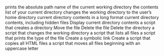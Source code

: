 prints the absolute path name of the current working directory
the contents list of your current directory
changes the working directory to the user’s home directory
current directory contents in a long format
current directory contents, including hidden files
Display current directory contents
a script that creates a directory
Move the file 
Delete the file
Delete the directory
a script that changes the working directory
a script that lists all files
a script that prints the type of the file
Create a symbolic link
Create a script that copies all HTML files
a script that moves all files beginning with an uppercase letter
